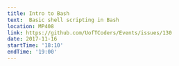 ```yaml
---
title: Intro to Bash
text:  Basic shell scripting in Bash
location: MP408
link: https://github.com/UofTCoders/Events/issues/130
date: 2017-11-16
startTime: '18:10'
endTime: '19:00'
---
```

